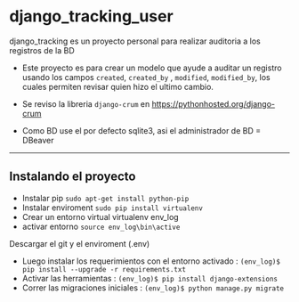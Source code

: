 # django_tracking_user
django_tracking es un proyecto personal para realizar auditoria a los registros de la BD


- Este proyecto es para crear un modelo que ayude a auditar un registro usando los campos `created`, `created_by` , `modified`, `modified_by`, los cuales permiten revisar quien hizo el ultimo cambio.

- Se reviso la libreria `django-crum` en https://pythonhosted.org/django-crum
- Como BD use el por defecto sqlite3, asi el administrador de BD = DBeaver

---
## Instalando el proyecto
 
- Instalar pip `sudo apt-get install python-pip`
- Instalar enviroment `sudo pip install virtualenv`
- Crear un entorno virtual virtualenv env_log
- activar entorno `source env_log\bin\active`


 Descargar el git y el enviroment (.env)
 - Luego instalar los requerimientos con el entorno activado :
 `(env_log)$ pip install --upgrade -r requirements.txt`
 - Activar las herramientas : 
 `(env_log)$ pip install django-extensions`
 - Correr las migraciones iniciales :
 `(env_log)$ python manage.py migrate`
